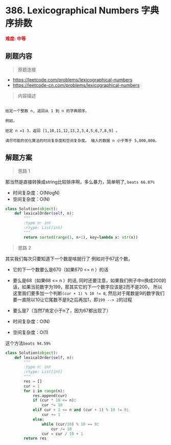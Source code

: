 # 386. Lexicographical Numbers 字典序排数

**<font color=red>难度: 中等</font>**

## 刷题内容

> 原题连接

* https://leetcode.com/problems/lexicographical-numbers
* https://leetcode-cn.com/problems/lexicographical-numbers

> 内容描述

```

给定一个整数 n, 返回从 1 到 n 的字典顺序。

例如，

给定 n =1 3，返回 [1,10,11,12,13,2,3,4,5,6,7,8,9] 。

请尽可能的优化算法的时间复杂度和空间复杂度。 输入的数据 n 小于等于 5,000,000。
```

## 解题方案

> 思路 1

那当然是直接转换成string比较排序啊，多么暴力，简单明了, ```beats 66.87%```

- 时间复杂度：O(NlogN)
- 空间复杂度：O(N)
```python
class Solution(object):
    def lexicalOrder(self, n):
        """
        :type n: int
        :rtype: List[int]
        """
        return sorted(range(1, n+1), key=lambda x: str(x))
```

> 思路 2

其实我们每次只要知道下一个数是啥就行了
例如对于67这个数，
- 它的下一个数要么是670（如果670 <= n ）的话
- 要么是68（如果68 <= n ）的话, 同时还要注意，如果我们例子中n换成200的话，如果当前数字为199，那其实它的下一个数字应该是2而不是200，
所以这里我们要多加一个判断```(cur + 1) % 10 != 0```, 然后对于尾数是9的数字我们要一直除以10让它尾数不是9之后再加1，即```199 --> 2```的过程
- 要么是7（当然7肯定小于n了，因为67都出现了）

- 时间复杂度：O(N)
- 空间复杂度：O(1)

这个方法```beats 94.59%```

```python
class Solution(object):
    def lexicalOrder(self, n):
        """
        :type n: int
        :rtype: List[int]
        """
        res = []
        cur = 1
        for i in range(n):
            res.append(cur)
            if (cur * 10 <= n):
                cur *= 10
            elif cur + 1 <= n and (cur + 1) % 10 != 0:
                cur += 1
            else:
                while (cur/10) % 10 == 9:
                    cur /= 10
                cur = cur / 10 + 1
        return res
```













